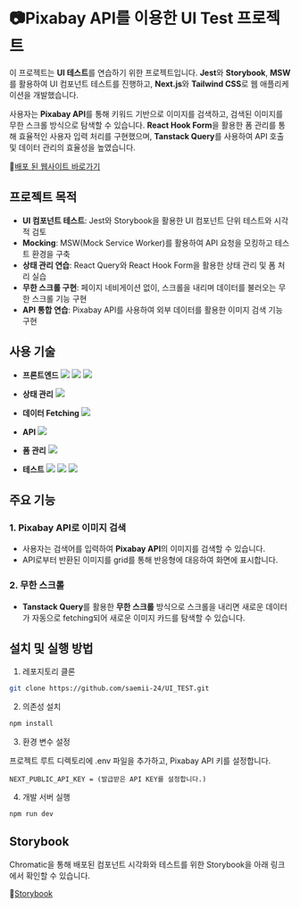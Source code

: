 # 📷Pixabay API를 이용한 UI Test 프로젝트

이 프로젝트는 **UI 테스트**를 연습하기 위한 프로젝트입니다. **Jest**와 **Storybook**, **MSW** 를 활용하여 UI 컴포넌트 테스트를 진행하고, **Next.js**와 **Tailwind CSS**로 웹 애플리케이션을 개발했습니다.

사용자는 **Pixabay API**를 통해 키워드 기반으로 이미지를 검색하고, 검색된 이미지를 무한 스크롤 방식으로 탐색할 수 있습니다. **React Hook Form**을 활용한 폼 관리를 통해 효율적인 사용자 입력 처리를 구현했으며, **Tanstack Query**를 사용하여 API 호출 및 데이터 관리의 효율성을 높였습니다.

🔗[배포 된 웹사이트 바로가기](https://ui-test-virid.vercel.app/)

## 프로젝트 목적

- **UI 컴포넌트 테스트**: Jest와 Storybook을 활용한 UI 컴포넌트 단위 테스트와 시각적 검토
- **Mocking**: MSW(Mock Service Worker)를 활용하여 API 요청을 모킹하고 테스트 환경을 구축
- **상태 관리 연습**: React Query와 React Hook Form을 활용한 상태 관리 및 폼 처리 실습
- **무한 스크롤 구현**: 페이지 네비게이션 없이, 스크롤을 내리며 데이터를 불러오는 무한 스크롤 기능 구현
- **API 통합 연습**: Pixabay API를 사용하여 외부 데이터를 활용한 이미지 검색 기능 구현

## 사용 기술

- **프론트엔드**
  <img src="https://img.shields.io/badge/React-61DAFB?style=for-the-badge&logo=React&logoColor=white"> <img src="https://img.shields.io/badge/Next.js-000000?style=for-the-badge&logo=Next.js&logoColor=white"> <img src="https://img.shields.io/badge/Tailwind%20CSS-38B2AC?style=for-the-badge&logo=Tailwind%20CSS&logoColor=white">

- **상태 관리**
  <img src="https://img.shields.io/badge/Zustand-0070F3?style=for-the-badge&logo=Zustand&logoColor=white">

- **데이터 Fetching**
  <img src="https://img.shields.io/badge/TanStack%20Query-FF4154?style=for-the-badge&logo=reactquery&logoColor=white">

- **API**
  <img src="https://img.shields.io/badge/Pixabay-FFCC00?style=for-the-badge&logo=Pixabay&logoColor=white">

- **폼 관리**
  <img src="https://img.shields.io/badge/React%20Hook%20Form-EC5990?style=for-the-badge&logo=React%20Hook%20Form&logoColor=white">

- **테스트**
  <img src="https://img.shields.io/badge/Jest-C21325?style=for-the-badge&logo=Jest&logoColor=white"> <img src="https://img.shields.io/badge/Storybook-FF4785?style=for-the-badge&logo=Storybook&logoColor=white"> <img src="https://img.shields.io/badge/MSW-47A2FF?style=for-the-badge&logo=MSW&logoColor=white">

## 주요 기능

### 1. **Pixabay API로 이미지 검색**

- 사용자는 검색어를 입력하여 **Pixabay API**의 이미지를 검색할 수 있습니다.
- API로부터 반환된 이미지를 grid를 통해 반응형에 대응하여 화면에 표시합니다.

### 2. **무한 스크롤**

- **Tanstack Query**를 활용한 **무한 스크롤** 방식으로 스크롤을 내리면 새로운 데이터가 자동으로 fetching되어 새로운 이미지 카드를 탐색할 수 있습니다.

## 설치 및 실행 방법

1. 레포지토리 클론

```bash
git clone https://github.com/saemii-24/UI_TEST.git
```

2. 의존성 설치

```bash
npm install
```

3. 환경 변수 설정

프로젝트 루트 디렉토리에 .env 파일을 추가하고, Pixabay API 키를 설정합니다.

```env
NEXT_PUBLIC_API_KEY = (발급받은 API KEY를 설정합니다.)
```

4. 개발 서버 실행

```bash
npm run dev
```

## Storybook

Chromatic을 통해 배포된 컴포넌트 시각화와 테스트를 위한 Storybook을 아래 링크에서 확인할 수 있습니다.

🔗[Storybook](https://6728c81a31a148aa35ef7e13-exrexqzpjh.chromatic.com/?path=/docs/configure-your-project--docs)
